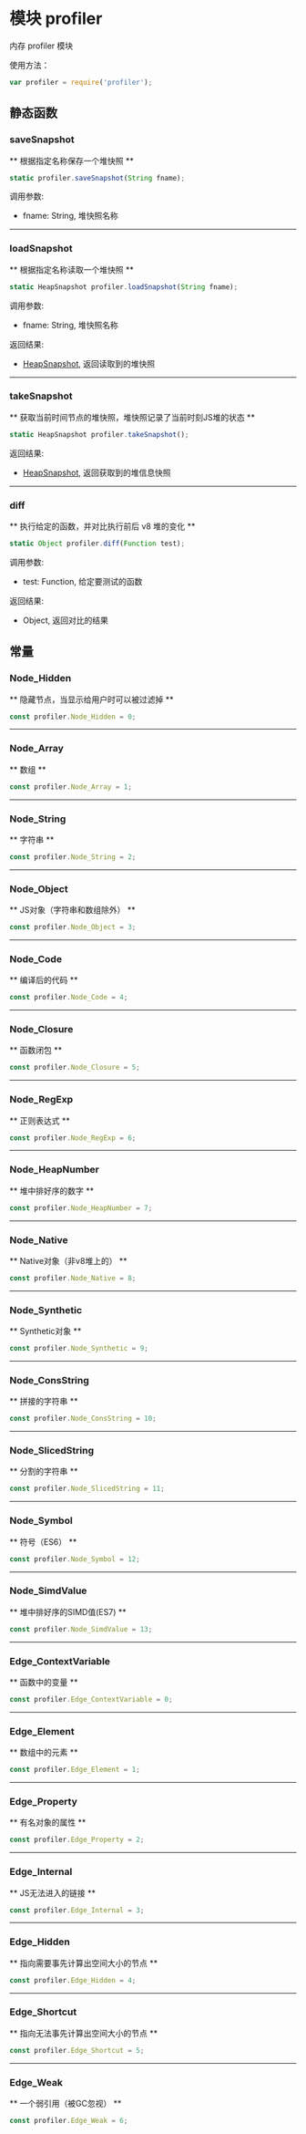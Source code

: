 # 模块 profiler
内存 profiler 模块

使用方法：

```JavaScript
var profiler = require('profiler');
```

## 静态函数
        
### saveSnapshot
** 根据指定名称保存一个堆快照 **

```JavaScript
static profiler.saveSnapshot(String fname);
```

调用参数:
* fname: String, 堆快照名称

--------------------------
### loadSnapshot
** 根据指定名称读取一个堆快照 **

```JavaScript
static HeapSnapshot profiler.loadSnapshot(String fname);
```

调用参数:
* fname: String, 堆快照名称

返回结果:
* [HeapSnapshot](../../object/ifs/HeapSnapshot.md), 返回读取到的堆快照

--------------------------
### takeSnapshot
** 获取当前时间节点的堆快照，堆快照记录了当前时刻JS堆的状态 **

```JavaScript
static HeapSnapshot profiler.takeSnapshot();
```

返回结果:
* [HeapSnapshot](../../object/ifs/HeapSnapshot.md), 返回获取到的堆信息快照

--------------------------
### diff
** 执行给定的函数，并对比执行前后 v8 堆的变化 **

```JavaScript
static Object profiler.diff(Function test);
```

调用参数:
* test: Function, 给定要测试的函数

返回结果:
* Object, 返回对比的结果

## 常量
        
### Node_Hidden
** 隐藏节点，当显示给用户时可以被过滤掉 **

```JavaScript
const profiler.Node_Hidden = 0;
```

--------------------------
### Node_Array
** 数组 **

```JavaScript
const profiler.Node_Array = 1;
```

--------------------------
### Node_String
** 字符串 **

```JavaScript
const profiler.Node_String = 2;
```

--------------------------
### Node_Object
** JS对象（字符串和数组除外） **

```JavaScript
const profiler.Node_Object = 3;
```

--------------------------
### Node_Code
** 编译后的代码 **

```JavaScript
const profiler.Node_Code = 4;
```

--------------------------
### Node_Closure
** 函数闭包 **

```JavaScript
const profiler.Node_Closure = 5;
```

--------------------------
### Node_RegExp
** 正则表达式 **

```JavaScript
const profiler.Node_RegExp = 6;
```

--------------------------
### Node_HeapNumber
** 堆中排好序的数字 **

```JavaScript
const profiler.Node_HeapNumber = 7;
```

--------------------------
### Node_Native
** Native对象（非v8堆上的） **

```JavaScript
const profiler.Node_Native = 8;
```

--------------------------
### Node_Synthetic
** Synthetic对象 **

```JavaScript
const profiler.Node_Synthetic = 9;
```

--------------------------
### Node_ConsString
** 拼接的字符串 **

```JavaScript
const profiler.Node_ConsString = 10;
```

--------------------------
### Node_SlicedString
** 分割的字符串 **

```JavaScript
const profiler.Node_SlicedString = 11;
```

--------------------------
### Node_Symbol
** 符号（ES6） **

```JavaScript
const profiler.Node_Symbol = 12;
```

--------------------------
### Node_SimdValue
** 堆中排好序的SIMD值(ES7) **

```JavaScript
const profiler.Node_SimdValue = 13;
```

--------------------------
### Edge_ContextVariable
** 函数中的变量 **

```JavaScript
const profiler.Edge_ContextVariable = 0;
```

--------------------------
### Edge_Element
** 数组中的元素 **

```JavaScript
const profiler.Edge_Element = 1;
```

--------------------------
### Edge_Property
** 有名对象的属性 **

```JavaScript
const profiler.Edge_Property = 2;
```

--------------------------
### Edge_Internal
** JS无法进入的链接 **

```JavaScript
const profiler.Edge_Internal = 3;
```

--------------------------
### Edge_Hidden
** 指向需要事先计算出空间大小的节点 **

```JavaScript
const profiler.Edge_Hidden = 4;
```

--------------------------
### Edge_Shortcut
** 指向无法事先计算出空间大小的节点 **

```JavaScript
const profiler.Edge_Shortcut = 5;
```

--------------------------
### Edge_Weak
** 一个弱引用（被GC忽视） **

```JavaScript
const profiler.Edge_Weak = 6;
```

